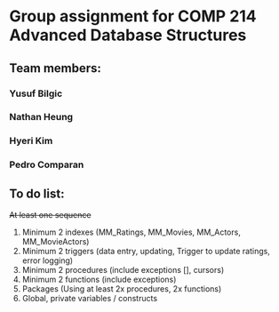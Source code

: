 # Group assignment for COMP 214 Advanced Database Structures
## Team members:
###                Yusuf Bilgic
###              Nathan Heung
###               Hyeri Kim
###               Pedro Comparan


## To do list:
~~At least one sequence~~
1. Minimum 2 indexes (MM_Ratings, MM_Movies, MM_Actors, MM_MovieActors)
2. Minimum 2 triggers (data entry, updating, Trigger to update ratings, error logging)
3. Minimum 2 procedures (include exceptions [], cursors)
4. Minimum 2 functions (include exceptions)
5. Packages (Using at least 2x procedures, 2x functions)
6. Global, private variables / constructs
